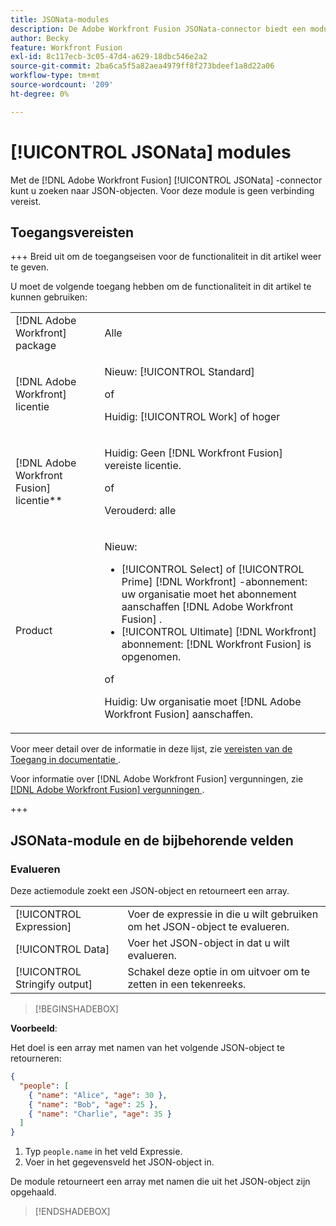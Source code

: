 ```yaml
---
title: JSONata-modules
description: De Adobe Workfront Fusion JSONata-connector biedt een module voor het verwerken van gegevens in JSON-indeling, zodat Adobe Workfront Fusion verder kan werken met de gegevensinhoud.
author: Becky
feature: Workfront Fusion
exl-id: 8c117ecb-3c05-47d4-a629-18dbc546e2a2
source-git-commit: 2ba6ca5f5a82aea4979ff8f273bdeef1a8d22a06
workflow-type: tm+mt
source-wordcount: '209'
ht-degree: 0%

---
```


# [!UICONTROL JSONata] modules

Met de [!DNL Adobe Workfront Fusion] [!UICONTROL JSONata] -connector kunt u zoeken naar JSON-objecten. Voor deze module is geen verbinding vereist.

## Toegangsvereisten

+++ Breid uit om de toegangseisen voor de functionaliteit in dit artikel weer te geven.

U moet de volgende toegang hebben om de functionaliteit in dit artikel te kunnen gebruiken:

<table style="table-layout:auto">
 <col> 
 <col> 
 <tbody> 
  <tr> 
   <td role="rowheader">[!DNL Adobe Workfront] package</td> 
   <td> <p>Alle</p> </td> 
  </tr> 
  <tr data-mc-conditions=""> 
   <td role="rowheader">[!DNL Adobe Workfront] licentie</td> 
   <td> <p>Nieuw: [!UICONTROL Standard]</p><p>of</p><p>Huidig: [!UICONTROL Work] of hoger</p> </td> 
  </tr> 
  <tr> 
   <td role="rowheader">[!DNL Adobe Workfront Fusion] licentie**</td> 
   <td>
   <p>Huidig: Geen [!DNL Workfront Fusion] vereiste licentie.</p>
   <p>of</p>
   <p>Verouderd: alle </p>
   </td> 
  </tr> 
  <tr> 
   <td role="rowheader">Product</td> 
   <td>
   <p>Nieuw:</p> <ul><li>[!UICONTROL Select] of [!UICONTROL Prime] [!DNL Workfront] -abonnement: uw organisatie moet het abonnement aanschaffen [!DNL Adobe Workfront Fusion] .</li><li>[!UICONTROL Ultimate] [!DNL Workfront] abonnement: [!DNL Workfront Fusion] is opgenomen.</li></ul>
   <p>of</p>
   <p>Huidig: Uw organisatie moet [!DNL Adobe Workfront Fusion] aanschaffen.</p>
   </td> 
  </tr>
 </tbody> 
</table>

Voor meer detail over de informatie in deze lijst, zie [ vereisten van de Toegang in documentatie ](/help/workfront-fusion/references/licenses-and-roles/access-level-requirements-in-documentation.md).

Voor informatie over [!DNL Adobe Workfront Fusion] vergunningen, zie [[!DNL Adobe Workfront Fusion]  vergunningen ](/help/workfront-fusion/set-up-and-manage-workfront-fusion/licensing-operations-overview/license-automation-vs-integration.md).

+++

## JSONata-module en de bijbehorende velden

### Evalueren

Deze actiemodule zoekt een JSON-object en retourneert een array.

<table style="table-layout:auto"> 
 <col data-mc-conditions=""> 
 <col data-mc-conditions=""> 
 <tbody> 
  <tr> 
   <td role="rowheader">[!UICONTROL Expression]</td> 
   <td>Voer de expressie in die u wilt gebruiken om het JSON-object te evalueren. </td> 
  </tr> 
  <tr> 
   <td role="rowheader">[!UICONTROL Data] </td> 
   <td> Voer het JSON-object in dat u wilt evalueren.  </td> 
  </tr> 
  <tr> 
   <td role="rowheader">[!UICONTROL Stringify output] </td> 
   <td> Schakel deze optie in om uitvoer om te zetten in een tekenreeks.  </td> 
  </tr> 
  </tbody>
  </table>

>[!BEGINSHADEBOX]

**Voorbeeld**:

Het doel is een array met namen van het volgende JSON-object te retourneren:

```JSON
{
  "people": [
    { "name": "Alice", "age": 30 },
    { "name": "Bob", "age": 25 },
    { "name": "Charlie", "age": 35 }
  ]
}
```

1. Typ `people.name` in het veld Expressie.
1. Voer in het gegevensveld het JSON-object in.

De module retourneert een array met namen die uit het JSON-object zijn opgehaald.

>[!ENDSHADEBOX]
